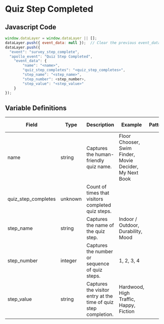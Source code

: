 # Quiz Step Completed

### 

## Javascript Code
```js
window.dataLayer = window.dataLayer || [];
dataLayer.push({ event_data: null });  // Clear the previous event_data object.
dataLayer.push({
  "event": "survey_step_complete",
  "apollo_event": "Quiz Step Completed",
    "event_data": {
        "name": "<name>",
        "quiz_step_completes": "<quiz_step_completes>",
        "step_name": "<step_name>",
        "step_number": <step_number>,
        "step_value": "<step_value>"
    }
});
```

## Variable Definitions

|Field|Type|Description|Example|Pattern|Min Length|Max Length|Minimum|Maximum|Multiple Of|
| --- | --- | --- | --- | --- | --- | --- | --- | --- | --- |
|name|string|Captures the human-friendly quiz name.|Floor Chooser, Swim Finder, Movie Decider, My Next Book|||||||
|quiz_step_completes|unknown|Count of times that visitors completed quiz steps.||||||||
|step_name|string|Captures the name of the quiz step.|Indoor \/ Outdoor, Durability, Mood|||||||
|step_number|integer|Captures the number or sequence of quiz steps.|1, 2, 3, 4||||1|||
|step_value|string|Captures the visitor entry at the time of quiz step completion.|Hardwood, High Traffic, Happy, Fiction|||||||




